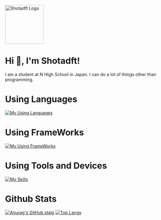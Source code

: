 <img src="https://www.shotadft.com/img/shotadft_icon_a.webp" width="127" alt="Shotadft Logo"/>

# Hi 👋, I'm Shotadft!
I am a student at N High School in Japan. I can do a lot of things other than programming.

# Using Languages
[![My Using Languages](https://skillicons.dev/icons?i=c,cpp,cs,java,kotlin,html,css,js,ts,nodejs,python,lua,md,sqlite&theme=light)](https://skillicons.dev)
# Using FrameWorks
[![My Using FrameWorks](https://skillicons.dev/icons?i=dotnet,jquery&theme=dark)](https://skillicons.dev)
# Using Tools and Devices
[![My Skills](https://skillicons.dev/icons?i=git,github,windows,apple,vscode,visualstudio,idea,cmake,unreal,blender,cloudflare,twitter,discord&theme=dark)](https://skillicons.dev)

# Github Stats
[![Anurag's GitHub stats](https://github-readme-stats.vercel.app/api?username=shotadft&show_icons=true&include_all_commits=true&ring_color=fcfc00&hide=stars&locale=ja&theme=transparent)](https://github.com/anuraghazra/github-readme-stats)
[![Top Langs](https://github-readme-stats.vercel.app/api/top-langs/?username=shotadft&layout=compact)](https://github.com/anuraghazra/github-readme-stats)

<!---
shotadft/shotadft is a ✨ special ✨ repository because its `README.md` (this file) appears on your GitHub profile.
You can click the Preview link to take a look at your changes.
--->
